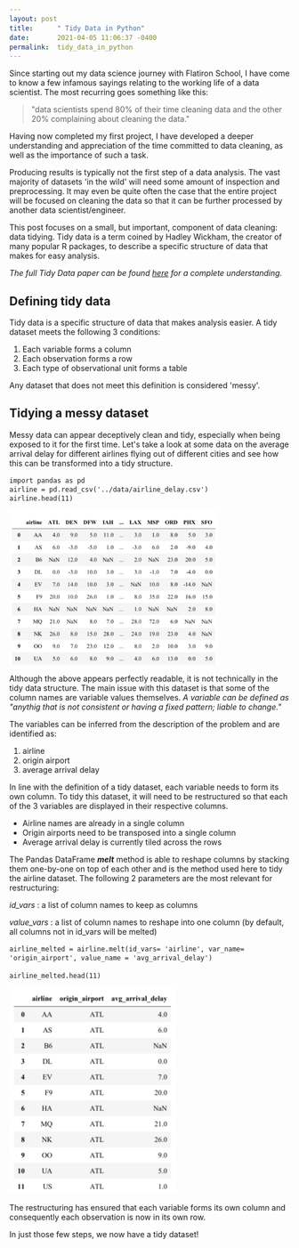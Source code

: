 ```yaml
---
layout: post
title:      " Tidy Data in Python"
date:       2021-04-05 11:06:37 -0400
permalink:  tidy_data_in_python
---
```




Since starting out my data science journey with Flatiron School, I have come to know a few infamous sayings relating to the working life of a data scientist. The most recurring goes something like this:

> "data scientists spend 80% of their time cleaning data and the other 20% complaining about cleaning the data."

Having now completed my first project, I have developed a deeper understanding and appreciation of the time committed to data cleaning, as well as the importance of such a task. 

Producing results is typically not the first step of a data analysis. The vast majority of datasets 'in the wild' will need some amount of inspection and preprocessing. It may even be quite often the case that the entire project will be focused on cleaning the data so that it can be further processed by another data scientist/engineer. 

This post focuses on a small, but important, component of data cleaning: data tidying. Tidy data is a term coined by Hadley Wickham, the creator of many popular R packages, to describe a specific structure of data that makes for easy analysis. 

*The full Tidy Data paper can be found [here](https://vita.had.co.nz/papers/tidy-data.pdf) for a complete understanding.*


## Defining tidy data

Tidy data is a specific structure of data that makes analysis easier. A tidy dataset meets the following 3 conditions:

1. Each variable forms a column
2. Each observation forms a row
3. Each type of observational unit forms a table

Any dataset that does not meet this definition is considered 'messy'. 


## Tidying a messy dataset

Messy data can appear deceptively clean and tidy, especially when being exposed to it for the first time. 
Let's take a look at some data on the average arrival delay for different airlines flying out of different cities and see how this can be transformed into a tidy structure. 

```
import pandas as pd
airline = pd.read_csv('../data/airline_delay.csv')
airline.head(11)
```

<img src="https://raw.githubusercontent.com/ramandiprai/Blogging/main/data_1.png" width="375" >

Although the above appears perfectly readable, it is not technically in the tidy data structure. The main issue with this dataset is that some of the column names are variable values themselves. 
*A variable can be defined as "anythig that is not consistent or having a fixed pattern; liable to change."*

The variables can be inferred from the description of the problem and are identified as:
1. airline
2. origin airport
3. average arrival delay 

In line with the definition of a tidy dataset, each variable needs to form its own column.  To tidy this dataset, it will need to be restructured so that each of the 3 variables are displayed in their respective columns. 

 - Airline names are already in a single column 
 - Origin airports need to be transposed into a single column
 - Average arrival delay is currently tiled across the rows

The Pandas DataFrame ***melt*** method is able to reshape columns by stacking them one-by-one on top of each other and is the method used here to tidy the airline dataset. The following 2 parameters are the most relevant for restructuring:


*id_vars* : a list of column names to keep as columns


*value_vars* : a list of column names to reshape into one column  (by default, all columns not in id_vars will be melted)


```
airline_melted = airline.melt(id_vars= 'airline', var_name= 'origin_airport', value_name = 'avg_arrival_delay')

airline_melted.head(11)
```


<img src="https://raw.githubusercontent.com/ramandiprai/Blogging/main/tidy_data.png" width="300" >

The restructuring has ensured that each variable forms its own column and consequently each observation is now in its own row. 

In just those few steps, we now have a tidy dataset! 







